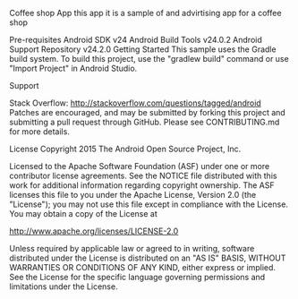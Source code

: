 Coffee shop App this app it is a sample of and advirtising app for a coffee shop

Pre-requisites Android SDK v24 Android Build Tools v24.0.2 Android Support Repository v24.2.0 Getting Started This sample uses the Gradle build system. To build this project, use the "gradlew build" command or use "Import Project" in Android Studio.

Support

Stack Overflow: http://stackoverflow.com/questions/tagged/android Patches are encouraged, and may be submitted by forking this project and submitting a pull request through GitHub. Please see CONTRIBUTING.md for more details.

License Copyright 2015 The Android Open Source Project, Inc.

Licensed to the Apache Software Foundation (ASF) under one or more contributor license agreements. See the NOTICE file distributed with this work for additional information regarding copyright ownership. The ASF licenses this file to you under the Apache License, Version 2.0 (the "License"); you may not use this file except in compliance with the License. You may obtain a copy of the License at

http://www.apache.org/licenses/LICENSE-2.0

Unless required by applicable law or agreed to in writing, software distributed under the License is distributed on an "AS IS" BASIS, WITHOUT WARRANTIES OR CONDITIONS OF ANY KIND, either express or implied. See the License for the specific language governing permissions and limitations under the License.

